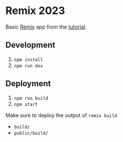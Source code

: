 # Remix 2023

Basic [Remix](https://remix.run) app from the [tutorial](https://remix.run/docs/en/main/start/tutorial).

## Development
1. `npm install`
1. `npm run dev`

## Deployment
1. `npm run build`
1. `npm start`

Make sure to deploy the output of `remix build`
- `build/`
- `public/build/`
